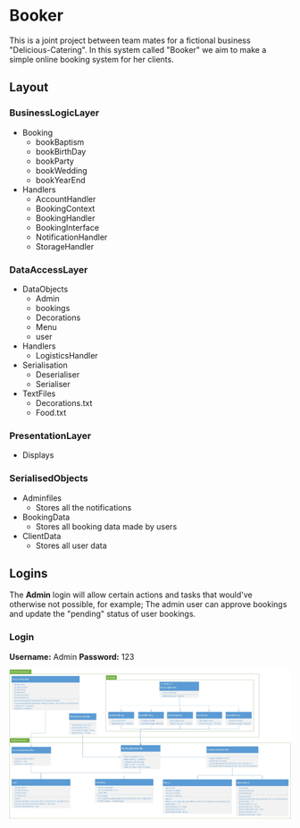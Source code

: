 # Booker
This is a joint project between team mates for a fictional business "Delicious-Catering". In this system called "Booker" we aim to make a simple online booking system for her clients.


## Layout
### BusinessLogicLayer
- Booking
    - bookBaptism
    - bookBirthDay
    - bookParty
    - bookWedding
    - bookYearEnd
- Handlers  
    - AccountHandler
    - BookingContext
    - BookingHandler
    - BookingInterface
    - NotificationHandler
    - StorageHandler

### DataAccessLayer
- DataObjects
    - Admin
    - bookings
    - Decorations
    - Menu
    - user
- Handlers
    - LogisticsHandler
- Serialisation
    - Deserialiser
    - Serialiser
- TextFiles
    - Decorations.txt
    - Food.txt

### PresentationLayer
- Displays

### SerialisedObjects
- Adminfiles
    - Stores all the notifications
- BookingData
    - Stores all booking data made by users
- ClientData
    - Stores all user data

## Logins
The **Admin** login will allow certain actions and tasks that would've otherwise not possible, for example; The admin user can approve bookings and update the "pending" status of user bookings.

### Login
**Username:** Admin
**Password:** 123

![detailed UML design](https://github.com/GustafDelport/Booker/blob/Master/Booker%20UML%20Design.jpg)